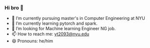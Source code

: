 ### Hi bro 👋

- 🔭 I’m currently pursuing master's in Computer Engineering at NYU
- 🌱 I’m currently learning pytorch and spark.
- 🤔 I’m looking for Machine learning Engineer NG job.
- 📫 How to reach me: yt2093@nyu.edu
- 😄 Pronouns: he/him
